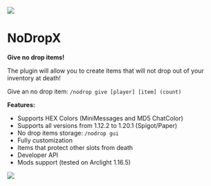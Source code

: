 <img src="https://i.imgur.com/AxYMos8.png)https://i.imgur.com/AxYMos8.png"></img>
# NoDropX
**Give no drop items!**

The plugin will allow you to create items that will not drop out of your inventory at death!

Give an no drop item: `/nodrop give [player] [item] (count)`

**Features:**
- Supports HEX Colors (MiniMessages and MD5 ChatColor)
- Supports all versions from 1.12.2 to 1.20.1 (Spigot/Paper)
- No drop items storage: `/nodrop gui`
- Fully customization
- Items that protect other slots from death
- Developer API
- Mods support (tested on Arclight 1.16.5)

<img src="[https://i.imgur.com/vakBZX7.png](https://proxy.spigotmc.org/a1da28beda92bf426f485775a036edc27fd4cdd0?url=https%3A%2F%2Fi.imgur.com%2F7DdnANr.png)https://proxy.spigotmc.org/a1da28beda92bf426f485775a036edc27fd4cdd0?url=https%3A%2F%2Fi.imgur.com%2F7DdnANr.png"></img>
